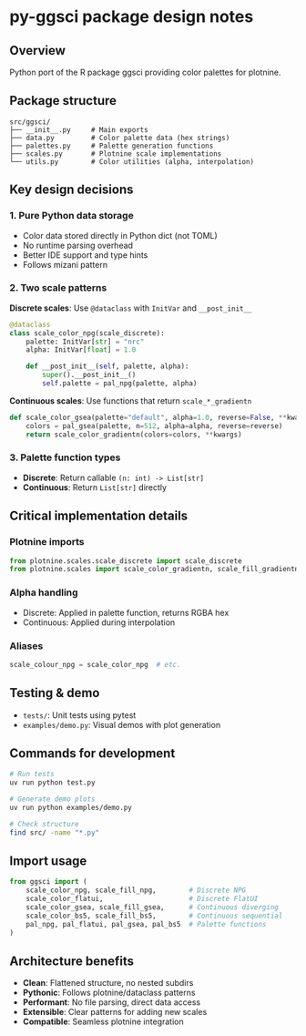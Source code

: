 # py-ggsci package design notes

## Overview

Python port of the R package ggsci providing color palettes for plotnine.

## Package structure

```
src/ggsci/
├── __init__.py     # Main exports
├── data.py         # Color palette data (hex strings)
├── palettes.py     # Palette generation functions
├── scales.py       # Plotnine scale implementations
└── utils.py        # Color utilities (alpha, interpolation)
```

## Key design decisions

### 1. Pure Python data storage

- Color data stored directly in Python dict (not TOML)
- No runtime parsing overhead
- Better IDE support and type hints
- Follows mizani pattern

### 2. Two scale patterns

**Discrete scales**: Use `@dataclass` with `InitVar` and `__post_init__`

```python
@dataclass
class scale_color_npg(scale_discrete):
    palette: InitVar[str] = "nrc"
    alpha: InitVar[float] = 1.0

    def __post_init__(self, palette, alpha):
        super().__post_init__()
        self.palette = pal_npg(palette, alpha)
```

**Continuous scales**: Use functions that return `scale_*_gradientn`

```python
def scale_color_gsea(palette="default", alpha=1.0, reverse=False, **kwargs):
    colors = pal_gsea(palette, n=512, alpha=alpha, reverse=reverse)
    return scale_color_gradientn(colors=colors, **kwargs)
```

### 3. Palette function types

- **Discrete**: Return callable `(n: int) -> List[str]`
- **Continuous**: Return `List[str]` directly

## Critical implementation details

### Plotnine imports

```python
from plotnine.scales.scale_discrete import scale_discrete
from plotnine.scales import scale_color_gradientn, scale_fill_gradientn
```

### Alpha handling

- Discrete: Applied in palette function, returns RGBA hex
- Continuous: Applied during interpolation

### Aliases

```python
scale_colour_npg = scale_color_npg  # etc.
```

## Testing & demo

- `tests/`: Unit tests using pytest
- `examples/demo.py`: Visual demos with plot generation

## Commands for development

```bash
# Run tests
uv run python test.py

# Generate demo plots
uv run python examples/demo.py

# Check structure
find src/ -name "*.py"
```

## Import usage

```python
from ggsci import (
    scale_color_npg, scale_fill_npg,        # Discrete NPG
    scale_color_flatui,                     # Discrete FlatUI
    scale_color_gsea, scale_fill_gsea,      # Continuous diverging
    scale_color_bs5, scale_fill_bs5,        # Continuous sequential
    pal_npg, pal_flatui, pal_gsea, pal_bs5  # Palette functions
)
```

## Architecture benefits

- **Clean**: Flattened structure, no nested subdirs
- **Pythonic**: Follows plotnine/dataclass patterns
- **Performant**: No file parsing, direct data access
- **Extensible**: Clear patterns for adding new scales
- **Compatible**: Seamless plotnine integration
